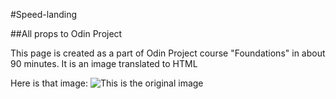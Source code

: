 #Speed-landing

##All props to Odin Project

This page is created as a part of Odin Project course "Foundations" in about 90 minutes. It is an image translated to HTML

Here is that image:
![This is the original image](https://cdn.statically.io/gh/TheOdinProject/curriculum/81a5d553f4073e593d23a6ab00d50eef8620796d/foundations/html_css/project/imgs/01.png)